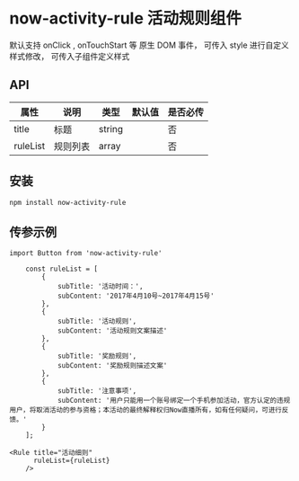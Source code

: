 # now-activity-rule 活动规则组件

默认支持 onClick , onTouchStart 等 原生 DOM 事件，
可传入 style 进行自定义样式修改，
可传入子组件定义样式

## API

| 属性          | 说明                               | 类型     | 默认值 | 是否必传 |
| ------------- | ---------------------------------- | -------- | ------ | -------- |  
| title          | 标题            | string   |       | 否       |
| ruleList      | 规则列表                   | array     |   | 否       |


## 安装 
```
npm install now-activity-rule
```

## 传参示例

``` 
import Button from 'now-activity-rule'

    const ruleList = [
        {
            subTitle: '活动时间：',
            subContent: '2017年4月10号~2017年4月15号'
        },
        {
            subTitle: '活动规则',
            subContent: '活动规则文案描述'
        },
        {
            subTitle: '奖励规则',
            subContent: '奖励规则描述文案'
        },
        {
            subTitle: '注意事项',
            subContent: '用户只能用一个账号绑定一个手机参加活动，官方认定的违规用户，将取消活动的参与资格；本活动的最终解释权归Now直播所有，如有任何疑问，可进行反馈。'
        }
    ];

<Rule title="活动细则"
      ruleList={ruleList}
    />
```

